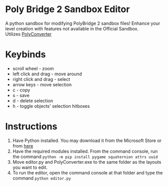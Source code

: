 # Poly Bridge 2 Sandbox Editor
 A python sandbox for modifying PolyBridge 2 sandbox files! Enhance your level creation with features not available in the Official Sandbox.  
 Utilizes [PolyConverter](https://github.com/orchidalloy/PolyConverter)

# Keybinds
- scroll wheel - zoom
- left click and drag - move around
- right click and drag - select
- arrow keys - move selection
- c - copy
- s - save
- d - delete selection
- h - toggle objects' selection hitboxes

# Instructions
1. Have Python installed. You may download it from the Microsoft Store or from [here](https://www.python.org/downloads/release/python-383/)
2. Have the required modules installed. From the command console, run the command `python -m pip install pygame squaternion attrs uuid`
3. Move editor.py and PolyConverter.exe to the same folder as the layouts you want to edit.
4. To run the editor, open the command console at that folder and type the command `python editor.py` 